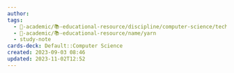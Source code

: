 ```yaml
---
author: 
tags:
  - 🔴-academic/📚-educational-resource/discipline/computer-science/technology/yarn
  - 🔴-academic/📚-educational-resource/name/yarn
  - study-note
cards-deck: Default::Computer Science
created: 2023-09-03 08:46
updated: 2023-11-02T12:52
---
```




